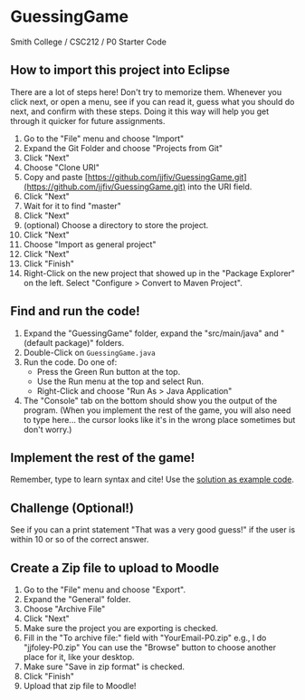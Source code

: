 # GuessingGame
Smith College / CSC212 / P0 Starter Code

## How to import this project into Eclipse

There are a lot of steps here! Don't try to memorize them. Whenever you click next, or open a menu, see if you can read it, guess what you should do next, and confirm with these steps. Doing it this way will help you get through it quicker for future assignments.

1. Go to the "File" menu and choose "Import"
2. Expand the Git Folder and choose "Projects from Git"
3. Click "Next"
4. Choose "Clone URI"
5. Copy and paste [https://github.com/jjfiv/GuessingGame.git](https://github.com/jjfiv/GuessingGame.git) into the URI field.
6. Click "Next"
7. Wait for it to find "master"
8. Click "Next"
9. (optional) Choose a directory to store the project.
10. Click "Next"
11. Choose "Import as general project"
12. Click "Next"
13. Click "Finish"
14. Right-Click on the new project that showed up in the "Package Explorer" on the left. Select "Configure > Convert to Maven Project".

## Find and run the code!

1. Expand the "GuessingGame" folder, expand the "src/main/java" and "(default package)" folders.
16. Double-Click on ``GuessingGame.java``
17. Run the code. Do one of:
    - Press the Green Run button at the top.
    - Use the Run menu at the top and select Run.
    - Right-Click and choose "Run As > Java Application"
18. The "Console" tab on the bottom should show you the output of the program. (When you implement the rest of the game, you will also need to type here... the cursor looks like it's in the wrong place sometimes but don't worry.)
    
## Implement the rest of the game!
Remember, type to learn syntax and cite! Use the [solution as example code](https://gist.github.com/jjfiv/767a8041868caae861278659abc063ac).

## Challenge (Optional!)
See if you can a print statement "That was a very good guess!" if the user is within 10 or so of the correct answer.

## Create a Zip file to upload to Moodle

1. Go to the "File" menu and choose "Export".
2. Expand the "General" folder.
3. Choose "Archive File"
4. Click "Next"
5. Make sure the project you are exporting is checked.
6. Fill in the "To archive file:" field with "YourEmail-P0.zip" e.g., I do "jjfoley-P0.zip"
    You can use the "Browse" button to choose another place for it, like your desktop.
6. Make sure "Save in zip format" is checked.
7. Click "Finish"
8. Upload that zip file to Moodle!

